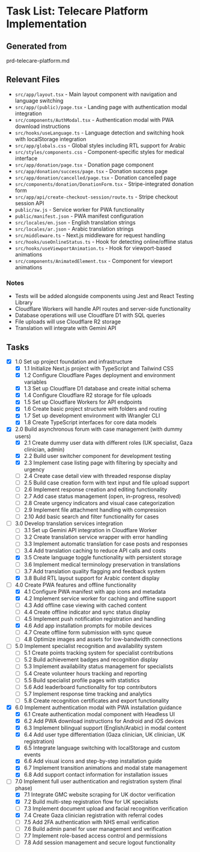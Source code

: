 # Task List: Telecare Platform Implementation

## Generated from

prd-telecare-platform.md

## Relevant Files

- `src/app/layout.tsx` - Main layout component with navigation and language switching
- `src/app/(public)/page.tsx` - Landing page with authentication modal integration
- `src/components/AuthModal.tsx` - Authentication modal with PWA download instructions
- `src/hooks/useLanguage.ts` - Language detection and switching hook with localStorage integration
- `src/app/globals.css` - Global styles including RTL support for Arabic
- `src/styles/components.css` - Component-specific styles for medical interface
- `src/app/donation/page.tsx` - Donation page component
- `src/app/donation/success/page.tsx` - Donation success page
- `src/app/donation/cancelled/page.tsx` - Donation cancelled page  
- `src/components/donation/DonationForm.tsx` - Stripe-integrated donation form
- `src/app/api/create-checkout-session/route.ts` - Stripe checkout session API
- `public/sw.js` - Service worker for PWA functionality
- `public/manifest.json` - PWA manifest configuration
- `src/locales/en.json` - English translation strings
- `src/locales/ar.json` - Arabic translation strings
- `src/middleware.ts` - Next.js middleware for request handling
- `src/hooks/useOnlineStatus.ts` - Hook for detecting online/offline status
- `src/hooks/useViewportAnimation.ts` - Hook for viewport-based animations
- `src/components/AnimatedElement.tsx` - Component for viewport animations

### Notes

- Tests will be added alongside components using Jest and React Testing Library
- Cloudflare Workers will handle API routes and server-side functionality
- Database operations will use Cloudflare D1 with SQL queries
- File uploads will use Cloudflare R2 storage
- Translation will integrate with Gemini API

## Tasks

- [x] 1.0 Set up project foundation and infrastructure
  - [x] 1.1 Initialize Next.js project with TypeScript and Tailwind CSS
  - [x] 1.2 Configure Cloudflare Pages deployment and environment variables
  - [x] 1.3 Set up Cloudflare D1 database and create initial schema
  - [x] 1.4 Configure Cloudflare R2 storage for file uploads
  - [x] 1.5 Set up Cloudflare Workers for API endpoints
  - [x] 1.6 Create basic project structure with folders and routing
  - [x] 1.7 Set up development environment with Wrangler CLI
  - [x] 1.8 Create TypeScript interfaces for core data models

- [x] 2.0 Build asynchronous forum with case management (with dummy users)
  - [x] 2.1 Create dummy user data with different roles (UK specialist, Gaza clinician, admin)
  - [x] 2.2 Build user switcher component for development testing
  - [x] 2.3 Implement case listing page with filtering by specialty and urgency
  - [ ] 2.4 Create case detail view with threaded response display
  - [ ] 2.5 Build case creation form with text input and file upload support
  - [ ] 2.6 Implement response creation and editing functionality
  - [ ] 2.7 Add case status management (open, in-progress, resolved)
  - [ ] 2.8 Create urgency indicators and visual case categorization
  - [ ] 2.9 Implement file attachment handling with compression
  - [ ] 2.10 Add basic search and filter functionality for cases

- [ ] 3.0 Develop translation services integration
  - [ ] 3.1 Set up Gemini API integration in Cloudflare Worker
  - [ ] 3.2 Create translation service wrapper with error handling
  - [ ] 3.3 Implement automatic translation for case posts and responses
  - [ ] 3.4 Add translation caching to reduce API calls and costs
  - [x] 3.5 Create language toggle functionality with persistent storage
  - [ ] 3.6 Implement medical terminology preservation in translations
  - [ ] 3.7 Add translation quality flagging and feedback system
  - [x] 3.8 Build RTL layout support for Arabic content display

- [ ] 4.0 Create PWA features and offline functionality
  - [x] 4.1 Configure PWA manifest with app icons and metadata
  - [x] 4.2 Implement service worker for caching and offline support
  - [ ] 4.3 Add offline case viewing with cached content
  - [ ] 4.4 Create offline indicator and sync status display
  - [ ] 4.5 Implement push notification registration and handling
  - [x] 4.6 Add app installation prompts for mobile devices
  - [ ] 4.7 Create offline form submission with sync queue
  - [ ] 4.8 Optimize images and assets for low-bandwidth connections

- [ ] 5.0 Implement specialist recognition and availability system
  - [ ] 5.1 Create points tracking system for specialist contributions
  - [ ] 5.2 Build achievement badges and recognition display
  - [ ] 5.3 Implement availability status management for specialists
  - [ ] 5.4 Create volunteer hours tracking and reporting
  - [ ] 5.5 Build specialist profile pages with statistics
  - [ ] 5.6 Add leaderboard functionality for top contributors
  - [ ] 5.7 Implement response time tracking and analytics
  - [ ] 5.8 Create recognition certificates and export functionality

- [x] 6.0 Implement authentication modal with PWA installation guidance
  - [x] 6.1 Create authentication modal component with Headless UI
  - [x] 6.2 Add PWA download instructions for Android and iOS devices
  - [x] 6.3 Implement bilingual support (English/Arabic) in modal content
  - [x] 6.4 Add user type differentiation (Gaza clinician, UK clinician, UK registration)
  - [x] 6.5 Integrate language switching with localStorage and custom events
  - [x] 6.6 Add visual icons and step-by-step installation guide
  - [x] 6.7 Implement transition animations and modal state management
  - [x] 6.8 Add support contact information for installation issues

- [ ] 7.0 Implement full user authentication and registration system (final phase)
  - [x] 7.1 Integrate GMC website scraping for UK doctor verification
  - [x] 7.2 Build multi-step registration flow for UK specialists
  - [ ] 7.3 Implement document upload and facial recognition verification
  - [x] 7.4 Create Gaza clinician registration with referral codes
  - [ ] 7.5 Add 2FA authentication with NHS email verification
  - [ ] 7.6 Build admin panel for user management and verification
  - [ ] 7.7 Implement role-based access control and permissions
  - [ ] 7.8 Add session management and secure logout functionality